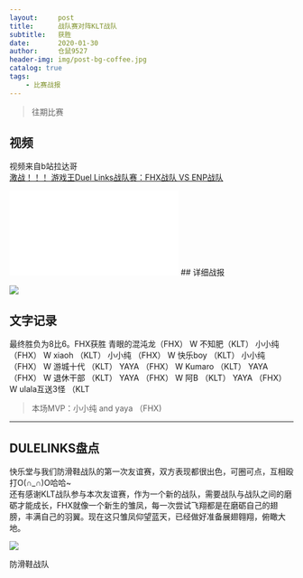 ```yaml
---
layout:     post
title:      战队赛对阵KLT战队
subtitle:   获胜
date:       2020-01-30
author:     仓鼠9527
header-img: img/post-bg-coffee.jpg
catalog: true
tags:
    - 比赛战报
---
```

>往期比赛

## 视频

视频来自b站拉达哥
<br>
[激战！！！ 游戏王Duel Links战队赛：FHX战队 VS ENP战队](https://www.bilibili.com/video/av83796800)
<br>
<iframe src="//player.bilibili.com/player.html?aid=85664543&cid=146418021&page=1" scrolling="no" border="0" frameborder="no" framespacing="0" allowfullscreen="true"> </iframe>
## 详细战报

![](https://ftp.bmp.ovh/imgs/2020/02/5e3db3a41a34fc69.jpg)





## 文字记录

最终胜负为8比6。FHX获胜
青眼的混沌龙（FHX） W 不知肥（KLT）
小小纯 （FHX） W xiaoh （KLT）
小小纯 （FHX） W 快乐boy （KLT）
小小纯 （FHX） W 游城十代 （KLT）
YAYA （FHX） W Kumaro （KLT）
YAYA （FHX） W 退休干部 （KLT）
YAYA （FHX） W 阿B （KLT）
YAYA （FHX） W ulala互送3怪 （KLT



>本场MVP：小小纯  and yaya    （FHX)   

----

## DULELINKS盘点




快乐堂与我们防滑鞋战队的第一次友谊赛，双方表现都很出色，可圈可点，互相殴打O(∩_∩)O哈哈~
<br/>
还有感谢KLT战队参与本次友谊赛，作为一个新的战队，需要战队与战队之间的磨砺才能成长，FHX就像一个新生的雏凤，每一次尝试飞翔都是在磨砺自己的翅膀，丰满自己的羽翼。现在这只雏凤仰望蓝天，已经做好准备展翅翱翔，俯瞰大地。

![](https://ftp.bmp.ovh/imgs/2020/02/cf68a58bd43dd722.png)



防滑鞋战队
